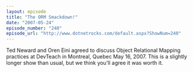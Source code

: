 ```yaml
---
layout: episode
title: "The ORM Smackdown!"
date: "2007-05-24"
episode_number: "240"
episode_url: "http://www.dotnetrocks.com/default.aspx?ShowNum=240"
---
```


Ted Neward and Oren Eini agreed to discuss Object Relational Mapping practices at DevTeach in Montreal, Quebec May 16, 2007. This is a slightly longer show than usual, but we think you'll agree it was worth it.
